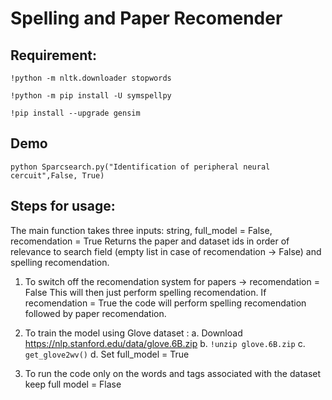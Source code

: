 # Spelling and Paper Recomender

## Requirement:
```
!python -m nltk.downloader stopwords
```
```
!python -m pip install -U symspellpy
```
```
!pip install --upgrade gensim
```
## Demo
```
python Sparcsearch.py("Identification of peripheral neural cercuit",False, True)
```
## Steps for usage:
The main function takes three inputs: 
string, full_model = False, recomendation = True
Returns the paper and dataset ids in order of relevance to search field (empty list in case of recomendation -> False) and spelling recomendation.
1. To switch off the recomendation system for papers -> recomendation = False
   This will then just perform spelling recomendation. If recomendation = True the code will perform spelling recomendation followed by paper recomendation.

2. To train the model using Glove dataset :
   a. Download https://nlp.stanford.edu/data/glove.6B.zip 
   b. `!unzip glove.6B.zip`
   c. `get_glove2wv()`
   d. Set full_model = True

3. To run the code only on the words and tags associated with the dataset keep full model = Flase
